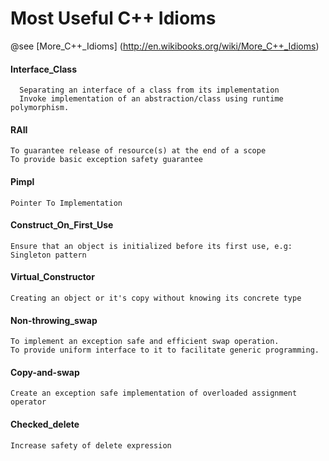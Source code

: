 # Most Useful C++ Idioms

@see [More_C++_Idioms] (http://en.wikibooks.org/wiki/More_C++_Idioms)

#### Interface_Class
```
  Separating an interface of a class from its implementation
  Invoke implementation of an abstraction/class using runtime polymorphism.
```
#### RAII
```
To guarantee release of resource(s) at the end of a scope
To provide basic exception safety guarantee
```
#### Pimpl
```
Pointer To Implementation
```
#### Construct_On_First_Use
```
Ensure that an object is initialized before its first use, e.g: Singleton pattern
```
#### Virtual_Constructor
```
Creating an object or it's copy without knowing its concrete type
```
#### Non-throwing_swap
```
To implement an exception safe and efficient swap operation.
To provide uniform interface to it to facilitate generic programming.
```
#### Copy-and-swap
```
Create an exception safe implementation of overloaded assignment operator
```
#### Checked_delete
```
Increase safety of delete expression
```

